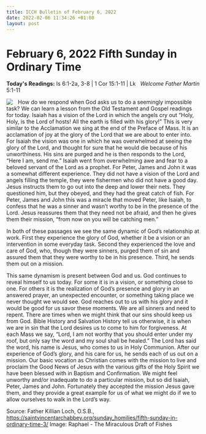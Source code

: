 ```yaml
---
title: ICCH Bulletin of February 6, 2022
date: 2022-02-06 11:34:26 +01:00
layout: post
---
```


# February 6, 2022 Fifth Sunday in Ordinary Time
<span style="float: right"><em>Welcome Father Martin</em></span>
**Today's Readings:** Is 6:1-2a, 3-8 | 1 Cor 15:1-11 | Lk 5:1-11


<img style="float: left; margin-right: 1em;" src="https://upload.wikimedia.org/wikipedia/commons/thumb/b/bf/V%26A_-_Raphael,_The_Miraculous_Draught_of_Fishes_(1515).jpg/297px-V%26A_-_Raphael,_The_Miraculous_Draught_of_Fishes_(1515).jpg">

How do we respond when God asks us to do a seemingly impossible task?  We can learn a lesson from the Old Testament and Gospel readings for today.  Isaiah has a vision of the Lord in which the angels cry out “Holy, Holy, is the Lord of hosts!  All the earth is filled with his glory!”  This is very similar to the Acclamation we sing at the end of the Preface of Mass.  It is an acclamation of joy at the glory of the Lord that we are about to enter into.  For Isaiah the vision was one in which he was overwhelmed at seeing the glory of the Lord, and thought for sure that he would die because of his unworthiness. His sins are purged and he is then responds to the Lord, “Here I am, send me.” Isaiah went from overwhelming awe and fear to a beloved servant of the Lord as a prophet.  For Peter, James and John it was a somewhat different experience.  They did not have a vision of the Lord and angels filling the temple, they were fishermen who did not have a good day.  Jesus instructs them to go out into the deep and lower their nets. They questioned him, but they obeyed, and they had the great catch of fish.  For Peter, James and John this was a miracle that moved Peter, like Isaiah, to confess that he was a sinner and wasn’t worthy to be in the presence of the Lord.  Jesus reassures them that they need not be afraid, and then he gives them their mission, “from now on you will be catching men.”

In both of these passages we see the same dynamic of God’s relationship at work.  First they experience the glory of God, whether it be a vision or an intervention in some everyday task.  Second they experienced the love and care of God, who, though they were sinners, purged them of sin and assured them that they were worthy to be in his presence.  Third, he sends them out on a mission.

This same dynamism is present between God and us.  God continues to reveal himself to us today.  For some it is in a vision, or something close to one.  For others it is the realization of God’s presence and glory in an answered prayer, an unexpected encounter, or something taking place we never thought we would see.  God reaches out to us with his glory and it would be good for us savor these moments.  We are all sinners and need to repent. There are times when we might think that our sins should keep us from God.  Bible History and Salvation History tell us otherwise, it is when we are in sin that the Lord desires us to come to him for forgiveness. At each Mass we say, “Lord, I am not worthy that you should enter under my roof, but only say the word and my soul shall be healed.” The Lord has said the word, his name is Jesus, who comes to us in Holy Communion.  After our experience of God’s glory, and his care for us, he sends each of us out on a mission.  Our basic vocation as Christian comes with the mission to live and proclaim the Good News of Jesus with the various gifts of the Holy Spirit we have been blessed with in Baptism and Confirmation.  We might feel unworthy and/or inadequate to do a particular mission, but so did Isaiah, Peter, James and John.  Fortunately they accepted the mission Jesus gave them, and they provide a great example for us of what we might do if we to allow ourselves to walk in the Lord’s way.

Source: Father Killian Loch, O.S.B., https://saintvincentarchabbey.org/sunday_homilies/fifth-sunday-in-ordinary-time-3/
Image: Raphael - The Miraculous Draft of Fishes




